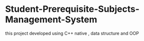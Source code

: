 # Student-Prerequisite-Subjects-Management-System
this project developed using C++ native , data structure and OOP 
